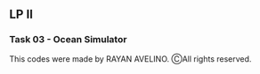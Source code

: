 ## LP II ##

### Task 03 - Ocean Simulator ###

This codes were made by RAYAN AVELINO. ⒸAll rights reserved.
